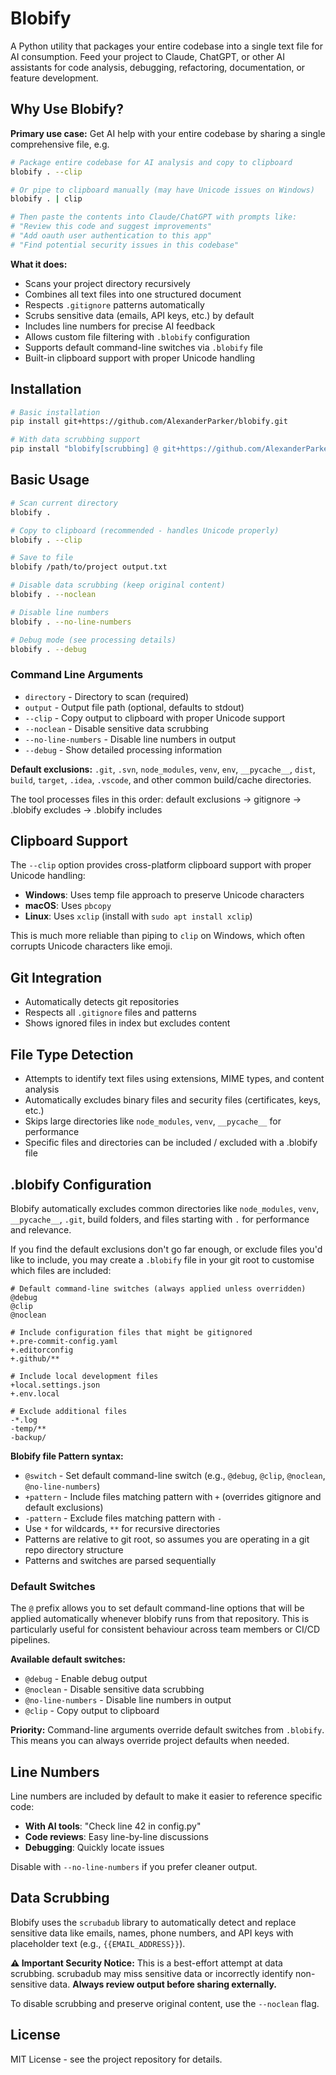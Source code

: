 # Blobify

A Python utility that packages your entire codebase into a single text file for AI consumption. Feed your project to Claude, ChatGPT, or other AI assistants for code analysis, debugging, refactoring, documentation, or feature development.

## Why Use Blobify?

**Primary use case:** Get AI help with your entire codebase by sharing a single comprehensive file, e.g.

```bash
# Package entire codebase for AI analysis and copy to clipboard
blobify . --clip

# Or pipe to clipboard manually (may have Unicode issues on Windows)
blobify . | clip

# Then paste the contents into Claude/ChatGPT with prompts like:
# "Review this code and suggest improvements"
# "Add oauth user authentication to this app"
# "Find potential security issues in this codebase"
```

**What it does:**

- Scans your project directory recursively
- Combines all text files into one structured document
- Respects `.gitignore` patterns automatically
- Scrubs sensitive data (emails, API keys, etc.) by default
- Includes line numbers for precise AI feedback
- Allows custom file filtering with `.blobify` configuration
- Supports default command-line switches via `.blobify` file
- Built-in clipboard support with proper Unicode handling

## Installation

```bash
# Basic installation
pip install git+https://github.com/AlexanderParker/blobify.git

# With data scrubbing support
pip install "blobify[scrubbing] @ git+https://github.com/AlexanderParker/blobify.git"
```

## Basic Usage

```bash
# Scan current directory
blobify .

# Copy to clipboard (recommended - handles Unicode properly)
blobify . --clip

# Save to file
blobify /path/to/project output.txt

# Disable data scrubbing (keep original content)
blobify . --noclean

# Disable line numbers
blobify . --no-line-numbers

# Debug mode (see processing details)
blobify . --debug
```

### Command Line Arguments

- `directory` - Directory to scan (required)
- `output` - Output file path (optional, defaults to stdout)
- `--clip` - Copy output to clipboard with proper Unicode support
- `--noclean` - Disable sensitive data scrubbing
- `--no-line-numbers` - Disable line numbers in output
- `--debug` - Show detailed processing information

**Default exclusions:** `.git`, `.svn`, `node_modules`, `venv`, `env`, `__pycache__`, `dist`, `build`, `target`, `.idea`, `.vscode`, and other common build/cache directories.

The tool processes files in this order: default exclusions → gitignore → .blobify excludes → .blobify includes

## Clipboard Support

The `--clip` option provides cross-platform clipboard support with proper Unicode handling:

- **Windows**: Uses temp file approach to preserve Unicode characters
- **macOS**: Uses `pbcopy`
- **Linux**: Uses `xclip` (install with `sudo apt install xclip`)

This is much more reliable than piping to `clip` on Windows, which often corrupts Unicode characters like emoji.

## Git Integration

- Automatically detects git repositories
- Respects all `.gitignore` files and patterns
- Shows ignored files in index but excludes content

## File Type Detection

- Attempts to identify text files using extensions, MIME types, and content analysis
- Automatically excludes binary files and security files (certificates, keys, etc.)
- Skips large directories like `node_modules`, `venv`, `__pycache__` for performance
- Specific files and directories can be included / excluded with a .blobify file

## .blobify Configuration

Blobify automatically excludes common directories like `node_modules`, `venv`, `__pycache__`, `.git`, build folders, and files starting with `.` for performance and relevance.

If you find the default exclusions don't go far enough, or exclude files you'd like to include, you may create a `.blobify` file in your git root to customise which files are included:

```
# Default command-line switches (always applied unless overridden)
@debug
@clip
@noclean

# Include configuration files that might be gitignored
+.pre-commit-config.yaml
+.editorconfig
+.github/**

# Include local development files
+local.settings.json
+.env.local

# Exclude additional files
-*.log
-temp/**
-backup/
```

**Blobify file Pattern syntax:**

- `@switch` - Set default command-line switch (e.g., `@debug`, `@clip`, `@noclean`, `@no-line-numbers`)
- `+pattern` - Include files matching pattern with `+` (overrides gitignore and default exclusions)
- `-pattern` - Exclude files matching pattern with `-`
- Use `*` for wildcards, `**` for recursive directories
- Patterns are relative to git root, so assumes you are operating in a git repo directory structure
- Patterns and switches are parsed sequentially

### Default Switches

The `@` prefix allows you to set default command-line options that will be applied automatically whenever blobify runs from that repository. This is particularly useful for consistent behaviour across team members or CI/CD pipelines.

**Available default switches:**

- `@debug` - Enable debug output
- `@noclean` - Disable sensitive data scrubbing
- `@no-line-numbers` - Disable line numbers in output
- `@clip` - Copy output to clipboard

**Priority:** Command-line arguments override default switches from `.blobify`. This means you can always override project defaults when needed.

## Line Numbers

Line numbers are included by default to make it easier to reference specific code:

- **With AI tools**: "Check line 42 in config.py"
- **Code reviews**: Easy line-by-line discussions
- **Debugging**: Quickly locate issues

Disable with `--no-line-numbers` if you prefer cleaner output.

## Data Scrubbing

Blobify uses the `scrubadub` library to automatically detect and replace sensitive data like emails, names, phone numbers, and API keys with placeholder text (e.g., `{{EMAIL_ADDRESS}}`).

**⚠️ Important Security Notice:**
This is a best-effort attempt at data scrubbing. scrubadub may miss sensitive data or incorrectly identify non-sensitive data. **Always review output before sharing externally.**

To disable scrubbing and preserve original content, use the `--noclean` flag.

## License

MIT License - see the project repository for details.
